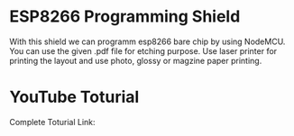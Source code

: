 # ESP8266 Programming Shield
With this shield we can programm esp8266 bare chip by using NodeMCU. 
You can use the given .pdf file for etching purpose. 
Use laser printer for printing the layout and use photo, glossy or magzine paper printing. 

# YouTube Toturial
Complete Toturial Link: 